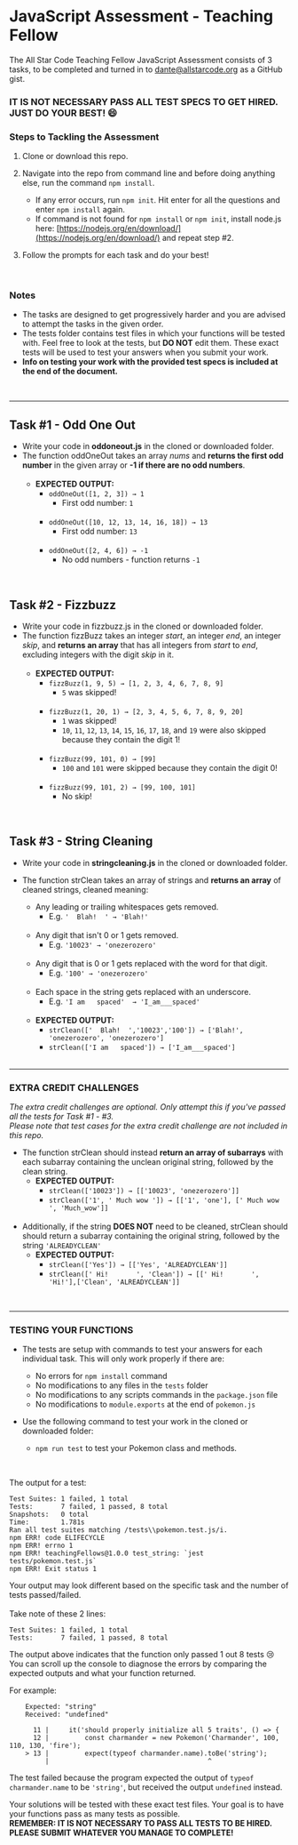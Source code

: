 # JavaScript Assessment - Teaching Fellow

The All Star Code Teaching Fellow JavaScript Assessment consists of 3 tasks, to be completed and turned in to dante@allstarcode.org as a GitHub gist.

### **IT IS NOT NECESSARY PASS ALL TEST SPECS TO GET HIRED. JUST DO YOUR BEST! :smile:**

### Steps to Tackling the Assessment
1. Clone or download this repo.

2. Navigate into the repo from command line and before doing anything else, run the command `npm install`.
    - If any error occurs, run `npm init`. Hit enter for all the questions and enter `npm install` again.
    - If command is not found for `npm install` or `npm init`, install node.js here: [https://nodejs.org/en/download/](https://nodejs.org/en/download/) and repeat step #2. 

3. Follow the prompts for each task and do your best!
<br>

### Notes
- The tasks are designed to get progressively harder and you are advised to attempt the tasks in the given order.
- The tests folder contains test files in which your functions will be tested with. Feel free to look at the tests, but **DO NOT** edit them. These exact tests will be used to test your answers when you submit your work.
- **Info on testing your work with the provided test specs is included at the end of the document.**  
<br>

---

## Task #1 - Odd One Out
- Write your code in **oddoneout.js** in the cloned or downloaded folder.
- The function oddOneOut takes an array *nums* and **returns the first odd number** in the given array or **-1 if there are no odd numbers**.
    <br><br>
    - **EXPECTED OUTPUT:**
        - `oddOneOut([1, 2, 3]) → 1`
            - First odd number: `1` 
            <br>
        - `oddOneOut([10, 12, 13, 14, 16, 18]) → 13`
            - First odd number: `13` 
            <br>
        - `oddOneOut([2, 4, 6]) → -1`
            - No odd numbers - function returns `-1` 

<br>

## Task #2 - Fizzbuzz
- Write your code in fizzbuzz.js in the cloned or downloaded folder. 
- The function fizzBuzz takes an integer *start*, an integer *end*, an integer *skip*, and **returns an array** that has all integers from *start* to *end*, excluding integers with the digit *skip* in it.
    <br><br>
    - **EXPECTED OUTPUT:**
        - `fizzBuzz(1, 9, 5) → [1, 2, 3, 4, 6, 7, 8, 9]`
            - `5` was skipped!
            <br>
        - `fizzBuzz(1, 20, 1) → [2, 3, 4, 5, 6, 7, 8, 9, 20]`
            - `1` was skipped!
            - `10`, `11`, `12`, `13`, `14`, `15`, `16`, `17`, `18`, and `19` were also skipped because they contain the digit 1!
            <br>
        - `fizzBuzz(99, 101, 0) → [99]`
            - `100` and `101` were skipped because they contain the digit 0!
            <br>
        - `fizzBuzz(99, 101, 2) → [99, 100, 101]`
            - No skip!

<br>

## Task #3 - String Cleaning
- Write your code in **stringcleaning.js** in the cloned or downloaded folder.
- The function strClean takes an array of strings and **returns an array** of cleaned strings, cleaned meaning:
    - Any leading or trailing whitespaces gets removed.
        - E.g. `'  Blah!  ' → 'Blah!'`
        <br>
    - Any digit that isn't 0 or 1 gets removed.
        - E.g. `'10023' → 'onezerozero'`
        <br>
    - Any digit that is 0 or 1 gets replaced with the word for that digit.
        - E.g. `'100' → 'onezerozero'`
        <br>
    - Each space in the string gets replaced with an underscore. 
        - E.g. `'I am   spaced'  → 'I_am___spaced'`
    <br><br>
    - **EXPECTED OUTPUT:**
        - `strClean(['  Blah!  ','10023','100']) → ['Blah!', 'onezerozero', 'onezerozero']`
        - `strClean(['I am   spaced']) → ['I_am___spaced']`


    <br>

---

### EXTRA CREDIT CHALLENGES
*The extra credit challenges are optional. Only attempt this if you've passed all the tests for Task #1 - #3. 
    <br>
Please note that test cases for the extra credit challenge are not included in this repo.*
- The function strClean should instead **return an array of subarrays** with each subarray containing the unclean original string, followed by the clean string.
    <br>
    - **EXPECTED OUTPUT:**
        - `strClean(['10023']) → [['10023', 'onezerozero']]`
        - `strClean(['1', ' Much wow ']) → [['1', 'one'], [' Much wow ', 'Much_wow']]`
        <br>
- Additionally, if the string **DOES NOT** need to be cleaned, strClean should should return a subarray containing the original string, followed by the string `'ALREADYCLEAN'`
    <br>
    - **EXPECTED OUTPUT:**
        - `strClean(['Yes']) → [['Yes', 'ALREADYCLEAN']]`
        - `strClean([' Hi!       ', 'Clean']) → [[' Hi!       ', 'Hi!'],['Clean', 'ALREADYCLEAN']]`

<br>

---

### TESTING YOUR FUNCTIONS
- The tests are setup with commands to test your answers for each individual task. This will only work properly if there are:
    - No errors for `npm install` command
    - No modifications to any files in the `tests` folder
    - No modifications to any scripts commands in the `package.json` file
    - No modifications to `module.exports` at the end of `pokemon.js`

- Use the following command to test your work in the cloned or downloaded folder: 
    - `npm run test` to test your Pokemon class and methods.
<br>

The output for a test:

```shell
Test Suites: 1 failed, 1 total
Tests:       7 failed, 1 passed, 8 total
Snapshots:   0 total
Time:        1.781s
Ran all test suites matching /tests\\pokemon.test.js/i.
npm ERR! code ELIFECYCLE
npm ERR! errno 1
npm ERR! teachingFellows@1.0.0 test_string: `jest tests/pokemon.test.js`
npm ERR! Exit status 1
```
Your output may look different based on the specific task and the number of tests passed/failed. 
<br><br>
Take note of these 2 lines: 

```shell
Test Suites: 1 failed, 1 total
Tests:       7 failed, 1 passed, 8 total
```

The output above indicates that the function only passed 1 out 8 tests :cry:
<br>
You can scroll up the console to diagnose the errors by comparing the expected outputs and what your function returned. 

For example:
```shell
    Expected: "string"
    Received: "undefined"

      11 |     it('should properly initialize all 5 traits', () => {
      12 |         const charmander = new Pokemon('Charmander', 100, 110, 130, 'fire');
    > 13 |         expect(typeof charmander.name).toBe('string');
         |                                        ^
```

The test failed because the program expected the output of `typeof charmander.name` to be `'string'`, but received the output `undefined` instead. 

Your solutions will be tested with these exact test files. Your goal is to have your functions pass as many tests as possible.
<br> 
**REMEMBER: IT IS NOT NECESSARY TO PASS ALL TESTS TO BE HIRED. PLEASE SUBMIT WHATEVER YOU MANAGE TO COMPLETE!**